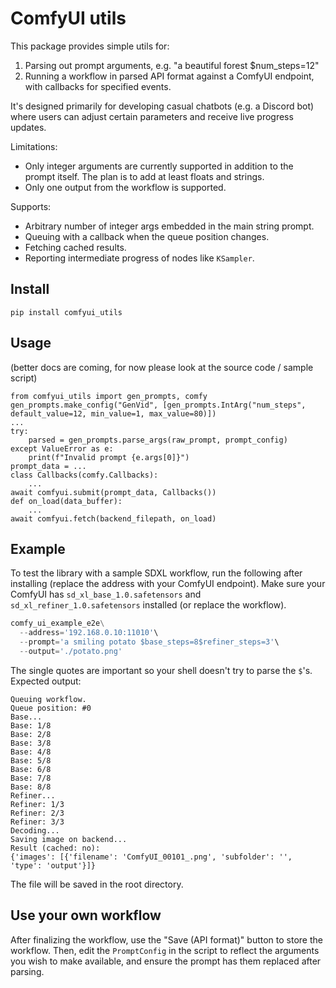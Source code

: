 # ComfyUI utils

This package provides simple utils for:
1. Parsing out prompt arguments, e.g. "a beautiful forest $num_steps=12"
2. Running a workflow in parsed API format against a ComfyUI endpoint, with callbacks for specified events.

It's designed primarily for developing casual chatbots (e.g. a Discord bot) where users can adjust certain parameters and receive live progress updates.

Limitations:
- Only integer arguments are currently supported in addition to the prompt itself. The plan is to add at least floats and strings.
- Only one output from the workflow is supported.

Supports:
- Arbitrary number of integer args embedded in the main string prompt.
- Queuing with a callback when the queue position changes.
- Fetching cached results.
- Reporting intermediate progress of nodes like `KSampler`.


## Install

```
pip install comfyui_utils
```

## Usage

(better docs are coming, for now please look at the source code / sample script)

```
from comfyui_utils import gen_prompts, comfy
gen_prompts.make_config("GenVid", [gen_prompts.IntArg("num_steps", default_value=12, min_value=1, max_value=80)])
...
try:
    parsed = gen_prompts.parse_args(raw_prompt, prompt_config)
except ValueError as e:
    print(f"Invalid prompt {e.args[0]}")
prompt_data = ...
class Callbacks(comfy.Callbacks):
    ...
await comfyui.submit(prompt_data, Callbacks())
def on_load(data_buffer):
    ...
await comfyui.fetch(backend_filepath, on_load)
```

## Example

To test the library with a sample SDXL workflow, run the following after installing (replace the address with your ComfyUI endpoint). Make sure your ComfyUI has `sd_xl_base_1.0.safetensors` and `sd_xl_refiner_1.0.safetensors` installed (or replace the workflow).

```python
comfy_ui_example_e2e\
  --address='192.168.0.10:11010'\
  --prompt='a smiling potato $base_steps=8$refiner_steps=3'\
  --output='./potato.png'
```
The single quotes are important so your shell doesn't try to parse the `$`'s. Expected output:
```
Queuing workflow.
Queue position: #0
Base...
Base: 1/8
Base: 2/8
Base: 3/8
Base: 4/8
Base: 5/8
Base: 6/8
Base: 7/8
Base: 8/8
Refiner...
Refiner: 1/3
Refiner: 2/3
Refiner: 3/3
Decoding...
Saving image on backend...
Result (cached: no):
{'images': [{'filename': 'ComfyUI_00101_.png', 'subfolder': '', 'type': 'output'}]}
```
The file will be saved in the root directory.

## Use your own workflow

After finalizing the workflow, use the "Save (API format)" button to store the workflow. Then, edit the `PromptConfig` in the script to reflect the arguments you wish to make available, and ensure the prompt has them replaced after parsing.

